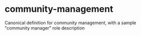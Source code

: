 # community-management
Canonical definition for community management, with a sample "community manager" role description

